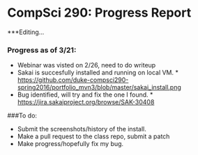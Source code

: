 CompSci 290: Progress Report
===================
***Editing...
### Progress as of 3/21:
 * Webinar was visted on 2/26, need to do writeup
 * Sakai is succesfully installed and running on local VM.
       * https://github.com/duke-compsci290-spring2016/portfolio_mvn3/blob/master/sakai_install.png
 * Bug identified, will try and fix the one I found.
       * https://jira.sakaiproject.org/browse/SAK-30408

###To do:
  * Submit the screenshots/history of the install.
  * Make a pull request to the class repo, submit a patch
  * Make progress/hopefully fix my bug.
